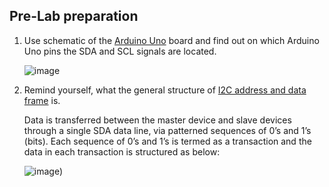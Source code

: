 ## Pre-Lab preparation

1. Use schematic of the [Arduino Uno](https://oshwlab.com/tomas.fryza/arduino-shields) board and find out on which Arduino Uno pins the SDA and SCL signals are located.

    ![image](https://user-images.githubusercontent.com/99388246/200770550-44d8c874-0ae1-4421-b4d5-750a49cd793e.png)

2. Remind yourself, what the general structure of [I2C address and data frame](https://www.electronicshub.org/basics-i2c-communication/) is.

    Data is transferred between the master device and slave devices through a single SDA data line, via patterned sequences of 0’s and 1’s (bits). Each sequence of 0’s and 1’s is termed as a transaction and the data in each transaction is structured as below:

    ![image](https://user-images.githubusercontent.com/99388246/200770594-ea32e409-d3dd-4075-87e0-5d80b2d738e0.png))

